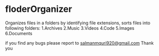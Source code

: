 # floderOrganizer
Organizes files in a folders by identifying file extensions, sorts files into following folders:
  1.Archives
  2.Music
  3.Videos
  4.Code
  5.Images
  6.Documents

if you find any bugs please report to salmanmquri920@gmail.com
Thank you
